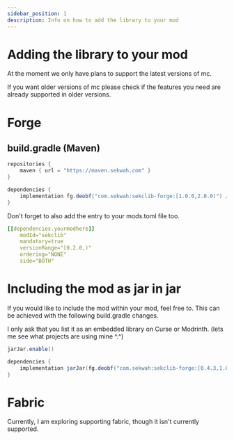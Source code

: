 ```yaml
---
sidebar_position: 1
description: Info on how to add the library to your mod
---
```


# Adding the library to your mod
At the moment we only have plans to support the latest versions of mc.

If you want older versions of mc please check if the features you need are already supported in older versions.

# Forge

## build.gradle (Maven)
```groovy
repositories {
    maven { url = "https://maven.sekwah.com" }
}
```
```groovy
dependencies {
    implementation fg.deobf("com.sekwah:sekclib-forge:[1.0.0,2.0.0)") // Remember to check the latest version as this may not be up to date.
}
```
Don't forget to also add the entry to your mods.toml file too.
```yaml
[[dependencies.yourmodhere]]
    modId="sekclib"
    mandatory=true
    versionRange="[0.2.0,)"
    ordering="NONE"
    side="BOTH"
```

# Including the mod as jar in jar

If you would like to include the mod within your mod, feel free to. This can be achieved with the following build.gradle changes.

I only ask that you list it as an embedded library on Curse or Modrinth. (lets me see what projects are using mine ^.^)

```groovy
jarJar.enable()

dependencies {
    implementation jarJar(fg.deobf("com.sekwah:sekclib-forge:[0.4.3,1.0.0)"))
}

```

# Fabric
Currently, I am exploring supporting fabric, though it isn't currently supported.
